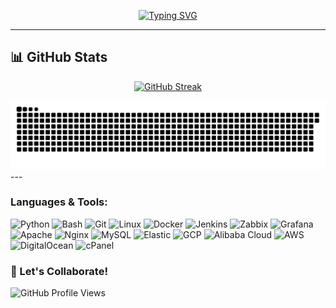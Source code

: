<div align="center">

  [![Typing SVG](https://readme-typing-svg.demolab.com?font=Fira+Code&pause=1000&width=435&lines=Hi+there!+%F0%9F%91%8B+Welcome+to+my+Profile)](https://git.io/typing-svg)

</div>

---



## 📊 GitHub Stats

<div align="center">


[![GitHub Streak](https://streak-stats.vercel.app?user=eLsavation&theme=radical)](https://git.io/streak-stats)

<img alt="snake eating my contributions" src="https://raw.githubusercontent.com/eLsavation/eLsavation/a6f8b5ff81a64b3f0f548181dc19b2833c6a42a1/github-contribution-grid-snake-dark.svg" />

</div>
---

### Languages & Tools:

![Python](https://img.shields.io/badge/-Python-3776AB?logo=python&logoColor=white&style=for-the-badge)
![Bash](https://img.shields.io/badge/-Bash-4EAA25?logo=gnu-bash&logoColor=white&style=for-the-badge)
![Git](https://img.shields.io/badge/-Git-F05032?logo=git&logoColor=white&style=for-the-badge)
![Linux](https://img.shields.io/badge/-Linux-FCC624?logo=linux&logoColor=black&style=for-the-badge)
![Docker](https://img.shields.io/badge/-Docker-2496ED?logo=docker&logoColor=white&style=for-the-badge)
![Jenkins](https://img.shields.io/badge/-Jenkins-D24939?logo=jenkins&logoColor=white&style=for-the-badge)
![Zabbix](https://img.shields.io/badge/-Zabbix-EE0000?logo=zabbix&logoColor=white&style=for-the-badge)
![Grafana](https://img.shields.io/badge/-Grafana-F46800?logo=grafana&logoColor=white&style=for-the-badge)
![Apache](https://img.shields.io/badge/-Apache-D22128?logo=apache&logoColor=white&style=for-the-badge)
![Nginx](https://img.shields.io/badge/-Nginx-009639?logo=nginx&logoColor=white&style=for-the-badge)
![MySQL](https://img.shields.io/badge/-MySQL-4479A1?logo=mysql&logoColor=white&style=for-the-badge)
![Elastic](https://img.shields.io/badge/-Elastic-005571?logo=elasticsearch&logoColor=white&style=for-the-badge)
![GCP](https://img.shields.io/badge/-GCP-4285F4?logo=google-cloud&logoColor=white&style=for-the-badge)
![Alibaba Cloud](https://img.shields.io/badge/-Alibaba%20Cloud-FF6A00?logo=alibabacloud&logoColor=white&style=for-the-badge)
![AWS](https://img.shields.io/badge/-AWS-232F3E?logo=amazon-aws&logoColor=white&style=for-the-badge)
![DigitalOcean](https://img.shields.io/badge/-DigitalOcean-0080FF?logo=digitalocean&logoColor=white&style=for-the-badge)
![cPanel](https://img.shields.io/badge/-cPanel-FF6C2C?logo=cpanel&logoColor=white&style=for-the-badge)

### 🚀 Let's Collaborate!
![GitHub Profile Views](https://komarev.com/ghpvc/?username=eLsavation&color=brightgreen&style=flat-square)

